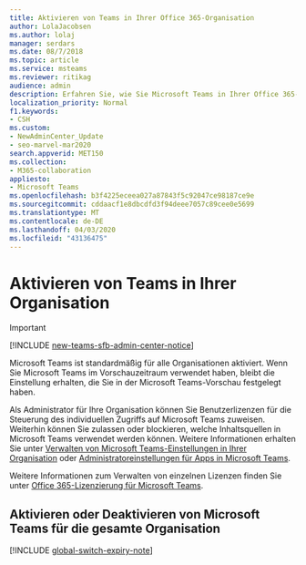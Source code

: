 ```yaml
---
title: Aktivieren von Teams in Ihrer Office 365-Organisation
author: LolaJacobsen
ms.author: lolaj
manager: serdars
ms.date: 08/7/2018
ms.topic: article
ms.service: msteams
ms.reviewer: ritikag
audience: admin
description: Erfahren Sie, wie Sie Microsoft Teams in Ihrer Office 365-Organisation aktivieren können.
localization_priority: Normal
f1.keywords:
- CSH
ms.custom:
- NewAdminCenter_Update
- seo-marvel-mar2020
search.appverid: MET150
ms.collection:
- M365-collaboration
appliesto:
- Microsoft Teams
ms.openlocfilehash: b3f4225eceea027a87843f5c92047ce98187ce9e
ms.sourcegitcommit: cddaacf1e8dbcdfd3f94deee7057c89cee0e5699
ms.translationtype: MT
ms.contentlocale: de-DE
ms.lasthandoff: 04/03/2020
ms.locfileid: "43136475"
---
```

# <a name="turn-on-teams-in-your-organization"></a>Aktivieren von Teams in Ihrer Organisation

> [!IMPORTANT]
> [!INCLUDE [new-teams-sfb-admin-center-notice](includes/new-teams-sfb-admin-center-notice.md)]

Microsoft Teams ist standardmäßig für alle Organisationen aktiviert. Wenn Sie Microsoft Teams im Vorschauzeitraum verwendet haben, bleibt die Einstellung erhalten, die Sie in der Microsoft Teams-Vorschau festgelegt haben. 


Als Administrator für Ihre Organisation können Sie Benutzerlizenzen für die Steuerung des individuellen Zugriffs auf Microsoft Teams zuweisen. Weiterhin können Sie zulassen oder blockieren, welche Inhaltsquellen in Microsoft Teams verwendet werden können. Weitere Informationen erhalten Sie unter [Verwalten von Microsoft Teams-Einstellungen in Ihrer Organisation](enable-features-office-365.md) oder [Administratoreinstellungen für Apps in Microsoft Teams](admin-settings.md). 


 
Weitere Informationen zum Verwalten von einzelnen Lizenzen finden Sie unter [Office 365-Lizenzierung für Microsoft Teams](Office-365-licensing.md). 

 
## <a name="turn-teams-on-or-off-for-your-entire-organization"></a>Aktivieren oder Deaktivieren von Microsoft Teams für die gesamte Organisation 
 
[!INCLUDE [global-switch-expiry-note](includes/global-switch-expiry-note.md)] 
